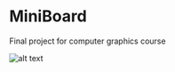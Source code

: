 # MiniBoard
Final project for computer graphics course

![alt text](https://raw.githubusercontent.com/lyx0124/MiniBoard/blob/master/GUI.PNG)
